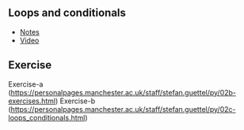 ## Loops and conditionals
+ [Notes]()
+ [Video](https://personalpages.manchester.ac.uk/staff/stefan.guettel/py/02-video.php)

## Exercise
Exercise-a (https://personalpages.manchester.ac.uk/staff/stefan.guettel/py/02b-exercises.html)
Exercise-b (https://personalpages.manchester.ac.uk/staff/stefan.guettel/py/02c-loops_conditionals.html)

